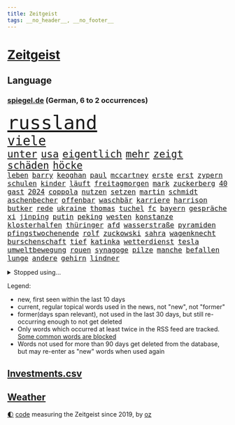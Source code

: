 ```yaml
---
title: Zeitgeist
tags: __no_header__, __no_footer__
---
```


# [Zeitgeist](https://oliz.io/zeitgeist/)

## Language

<h3><a href="https://www.spiegel.de" target="_blank">spiegel.de</a> (German, 6 to 2 occurrences)</h3>
<p style="font-family:monospace">
<span style="font-size:32pt"><a href="news_links.html#russland" class="current">russland</a></span>
<br>
<span style="font-size:22pt"><a href="news_links.html#viele" class="current">viele</a></span>
<br>
<span style="font-size:17pt"><a href="news_links.html#unter" class="current">unter</a></span>
<span style="font-size:17pt"><a href="news_links.html#usa" class="current">usa</a></span>
<span style="font-size:17pt"><a href="news_links.html#eigentlich" class="current">eigentlich</a></span>
<span style="font-size:17pt"><a href="news_links.html#mehr" class="current">mehr</a></span>
<span style="font-size:17pt"><a href="news_links.html#zeigt" class="current">zeigt</a></span>
<span style="font-size:17pt"><a href="news_links.html#schäden" class="current">schäden</a></span>
<span style="font-size:17pt"><a href="news_links.html#höcke" class="current">höcke</a></span>
<br>
<span style="font-size:12pt"><a href="news_links.html#leben" class="current">leben</a></span>
<span style="font-size:12pt"><a href="news_links.html#barry" class="current">barry</a></span>
<span style="font-size:12pt"><a href="news_links.html#keoghan" class="new">keoghan</a></span>
<span style="font-size:12pt"><a href="news_links.html#paul" class="current">paul</a></span>
<span style="font-size:12pt"><a href="news_links.html#mccartney" class="current">mccartney</a></span>
<span style="font-size:12pt"><a href="news_links.html#erste" class="current">erste</a></span>
<span style="font-size:12pt"><a href="news_links.html#erst" class="current">erst</a></span>
<span style="font-size:12pt"><a href="news_links.html#zypern" class="current">zypern</a></span>
<span style="font-size:12pt"><a href="news_links.html#schulen" class="current">schulen</a></span>
<span style="font-size:12pt"><a href="news_links.html#kinder" class="current">kinder</a></span>
<span style="font-size:12pt"><a href="news_links.html#läuft" class="current">läuft</a></span>
<span style="font-size:12pt"><a href="news_links.html#freitagmorgen" class="current">freitagmorgen</a></span>
<span style="font-size:12pt"><a href="news_links.html#mark" class="current">mark</a></span>
<span style="font-size:12pt"><a href="news_links.html#zuckerberg" class="current">zuckerberg</a></span>
<span style="font-size:12pt"><a href="news_links.html#40" class="current">40</a></span>
<span style="font-size:12pt"><a href="news_links.html#gast" class="current">gast</a></span>
<span style="font-size:12pt"><a href="news_links.html#2024" class="current">2024</a></span>
<span style="font-size:12pt"><a href="news_links.html#coppola" class="current">coppola</a></span>
<span style="font-size:12pt"><a href="news_links.html#nutzen" class="current">nutzen</a></span>
<span style="font-size:12pt"><a href="news_links.html#setzen" class="current">setzen</a></span>
<span style="font-size:12pt"><a href="news_links.html#martin" class="current">martin</a></span>
<span style="font-size:12pt"><a href="news_links.html#schmidt" class="current">schmidt</a></span>
<span style="font-size:12pt"><a href="news_links.html#aschenbecher" class="new">aschenbecher</a></span>
<span style="font-size:12pt"><a href="news_links.html#offenbar" class="current">offenbar</a></span>
<span style="font-size:12pt"><a href="news_links.html#waschbär" class="new">waschbär</a></span>
<span style="font-size:12pt"><a href="news_links.html#karriere" class="current">karriere</a></span>
<span style="font-size:12pt"><a href="news_links.html#harrison" class="current">harrison</a></span>
<span style="font-size:12pt"><a href="news_links.html#butker" class="new">butker</a></span>
<span style="font-size:12pt"><a href="news_links.html#rede" class="current">rede</a></span>
<span style="font-size:12pt"><a href="news_links.html#ukraine" class="current">ukraine</a></span>
<span style="font-size:12pt"><a href="news_links.html#thomas" class="current">thomas</a></span>
<span style="font-size:12pt"><a href="news_links.html#tuchel" class="current">tuchel</a></span>
<span style="font-size:12pt"><a href="news_links.html#fc" class="current">fc</a></span>
<span style="font-size:12pt"><a href="news_links.html#bayern" class="current">bayern</a></span>
<span style="font-size:12pt"><a href="news_links.html#gespräche" class="current">gespräche</a></span>
<span style="font-size:12pt"><a href="news_links.html#xi" class="current">xi</a></span>
<span style="font-size:12pt"><a href="news_links.html#jinping" class="current">jinping</a></span>
<span style="font-size:12pt"><a href="news_links.html#putin" class="current">putin</a></span>
<span style="font-size:12pt"><a href="news_links.html#peking" class="current">peking</a></span>
<span style="font-size:12pt"><a href="news_links.html#westen" class="current">westen</a></span>
<span style="font-size:12pt"><a href="news_links.html#konstanze" class="current">konstanze</a></span>
<span style="font-size:12pt"><a href="news_links.html#klosterhalfen" class="current">klosterhalfen</a></span>
<span style="font-size:12pt"><a href="news_links.html#thüringer" class="current">thüringer</a></span>
<span style="font-size:12pt"><a href="news_links.html#afd" class="current">afd</a></span>
<span style="font-size:12pt"><a href="news_links.html#wasserstraße" class="current">wasserstraße</a></span>
<span style="font-size:12pt"><a href="news_links.html#pyramiden" class="new">pyramiden</a></span>
<span style="font-size:12pt"><a href="news_links.html#pfingstwochenende" class="new">pfingstwochenende</a></span>
<span style="font-size:12pt"><a href="news_links.html#rolf" class="current">rolf</a></span>
<span style="font-size:12pt"><a href="news_links.html#zuckowski" class="new">zuckowski</a></span>
<span style="font-size:12pt"><a href="news_links.html#sahra" class="current">sahra</a></span>
<span style="font-size:12pt"><a href="news_links.html#wagenknecht" class="current">wagenknecht</a></span>
<span style="font-size:12pt"><a href="news_links.html#burschenschaft" class="new">burschenschaft</a></span>
<span style="font-size:12pt"><a href="news_links.html#tief" class="current">tief</a></span>
<span style="font-size:12pt"><a href="news_links.html#katinka" class="new">katinka</a></span>
<span style="font-size:12pt"><a href="news_links.html#wetterdienst" class="current">wetterdienst</a></span>
<span style="font-size:12pt"><a href="news_links.html#tesla" class="current">tesla</a></span>
<span style="font-size:12pt"><a href="news_links.html#umweltbewegung" class="new">umweltbewegung</a></span>
<span style="font-size:12pt"><a href="news_links.html#rouen" class="new">rouen</a></span>
<span style="font-size:12pt"><a href="news_links.html#synagoge" class="current">synagoge</a></span>
<span style="font-size:12pt"><a href="news_links.html#pilze" class="current">pilze</a></span>
<span style="font-size:12pt"><a href="news_links.html#manche" class="current">manche</a></span>
<span style="font-size:12pt"><a href="news_links.html#befallen" class="new">befallen</a></span>
<span style="font-size:12pt"><a href="news_links.html#lunge" class="current">lunge</a></span>
<span style="font-size:12pt"><a href="news_links.html#andere" class="current">andere</a></span>
<span style="font-size:12pt"><a href="news_links.html#gehirn" class="current">gehirn</a></span>
<span style="font-size:12pt"><a href="news_links.html#lindner" class="current">lindner</a></span>
</p>
<details>
<summary>Stopped using...</summary>
<p class="former" style="font-size:12pt">
auftakt(1304) bayerische(1303) frankfurter(1303) großteil(1303) main(1303) pakistan(1303) uhr(1303) fbi(1301) golf(1301) street(1301) twitter(1301) funktionieren(1300) präsidentschaftswahl(1300) belarus(1299) bildern(1299) erlitten(1299) gerichtshof(1299) mailand(1299) schlechten(1299) williams(1299) winter(1299) 2019(1298) bundesländer(1298) bundespolizei(1298) fleisch(1298) gewissen(1298) smartphone(1298) tobt(1298) verzweifelt(1298) chaos(1297) digitalisierung(1297) rechten(1297) riss(1297) solle(1297) früherer(1296) rassistisch(1296) weißen(1296) anbieten(1295) christine(1295) gemeinden(1295) konservativen(1295) persönlich(1295) prüfung(1295) registriert(1295) sicherheitsbehörden(1295) verunglückt(1295) widerspruch(1295) 21(1294) beraten(1294) bitten(1294) einreisen(1294) verlängerung(1294) bestreitet(1293) großbritanniens(1293) kreis(1293) sorge(1293) venezuela(1293) beschluss(1292) islamischen(1292) leer(1292) meint(1292) nachruf(1292) super(1292) verfügung(1292) premiere(1291) reichte(1291) tödliche(1290) untersuchen(1290) veranstalter(1290) endete(1289) entsetzen(1289) verpassen(1289) glauben(1288) 2030(1287) außen(1287) fit(1287) körperverletzung(1287) offiziellen(1285) schwanger(1285) drastisch(1284) beiträge(1283) ii(1283) produzieren(1282) hielten(1281) zurückgegangen(1281) herz(1279) nachgewiesen(1279) ordnung(1279) eingeleitet(1277) gang(1276) pkw(1276) fußballwm(1274) nasa(1274) spitzenreiter(1274) aussehen(1273) erschießt(1273) steffen(1273) informiert(1271) hoffnungen(1270) rang(1268) solchen(1263) sportler(1263) beweise(1262) bundesnetzagentur(1259) afrikas(1256) kandidatur(1256) staatlichen(1253) gebieten(1249) nächstes(1241) drohne(1237) marine(1235) einfache(1230) billiger(1228) niederländer(1191) öffnet(1190) zusammenbruch(1158) carlos(1157) autobahnen(1155) mitverantwortlich(1114) banken(1098) ministerin(1041) ohnehin(1034) verurteilung(1014) erfolgreichste(1004) entlastung(990) zeitungsbericht(971) mike(969) gewohnt(967) gemeinschaft(960) gesetzentwurf(955) tiger(953) kunstwerke(941) abtreibung(939) einschätzungen(930) stern(927) spezielle(926) rhein(912) militärischen(895) nutzung(892) vatikan(891) auge(888) akw(880) seltene(880) brennt(873) kompromiss(872) lehrerinnen(870) 87(867) klappt(860) fördern(854) erschwert(852) lemke(841) steffi(841) verkündete(839) expremier(836) gerichte(835) entführung(831) einheit(818) bestand(816) emotionalen(816) flughäfen(808) verwaltung(807) nebenbei(775) künstlerin(774) gefangenschaft(771) kriegsverbrechen(770) kasse(768) blockade(764) dilemma(764) günstiger(760) messerattacke(760) wiederaufbau(760) günstige(759) überlebenden(757) finanzierung(753) erlauben(748) schwarzes(747) vermisster(733) recherchen(731) perfekte(726) schlamm(722) israelis(715) dänischen(708) stärksten(695) sprung(690) andrew(689) idol(687) tierschützer(687) setzten(677) thüringens(675) demenz(669) weitergehen(661) erdbeben(660) wissenschaft(659) 2008(650) freigabe(650) zurückhaltung(648) geheime(639) revolution(639) einladung(628) vizekanzler(622) entkommen(617) atomkraftwerk(610) eingreifen(606) missverständnis(606) entstehen(604) gerechtfertigt(604) ernährung(601) tel(593) aufholjagd(591) fortschritt(589) stemmen(589) emissionen(588) senioren(587) dokumentieren(583) aviv(582) niederlagen(581) überraschenden(577) haustier(575) neymar(574) lkwfahrer(573) härtesten(570) asyl(564) auszeichnung(564) abgestimmt(563) verurteilten(561) parallel(544) nächtlichen(543) prangert(536) rudi(534) credit(531) suisse(531) geheim(529) skepsis(520) colorado(509) vorbereitung(509) kritikern(508) auflaufen(507) fotograf(507) muster(507) internationalem(503) verschafft(503) dritter(498) änderung(493) aggressiv(490) dreier(489) völler(482) ansicht(475) mythos(474) rauchen(470) özdemir(469) unosicherheitsrat(464) republikanische(462) autofahren(459) neunzigerjahren(456) schwache(456) 5000(455) schweres(447) anderswo(445) bildet(444) media(442) influencer(435) 2007(434) merklich(427) reichelt(425) wurzeln(419) legalisierung(418) handelte(414) milliardenschwere(413) insolvent(410) 40jähriger(407) allzu(406) erwarteten(406) kippen(399) lübeck(399) astronomie(393) geknackt(392) rohstoff(391) ecuador(388) tätern(388) brachten(386) involviert(384) kleinflugzeug(381) durchgesetzt(376) bar(372) nachts(372) exkanzler(370) gästen(363) horror(362) 13jähriger(361) bka(359) kuba(359) regisseurin(352) übergibt(352) kredite(350) umstieg(350) barbie(348) eingeliefert(348) pilot(348) zeitungen(348) motto(347) florenz(346) kalifornischen(343) drohnenangriffe(340) absurd(339) mobilität(339) ermöglicht(338) übergang(337) bitter(336) scott(330) einziehen(328) 29jährige(326) politologe(325) model(323) indischer(322) verrückt(321) marschflugkörper(320) abgewehrt(319) anschluss(318) liter(315) festgestellt(314) kurve(312) geheimen(310) hergestellt(309) lieferten(309) auflösung(306) toronto(305) lebend(303) spitzenfußball(303) weile(303) sinkende(302) eindringen(299) lichtblick(293) gerichts(290) becken(287) zäsur(287) nördlich(285) staus(285) brutaler(284) hunde(284) leitartikel(284) thrones(284) militärisch(283) sofortige(283) bolsonaro(282) jair(282) schwitzen(281) surfen(281) iranischer(280) designer(279) manuela(277) schwesig(277) teuerste(273) bemerkenswert(272) erschweren(266) ergebnissen(265) gruppenvergewaltigung(264) parlamentswahl(263) terroranschlag(263) küsten(262) o’connor(261) arizona(260) notwendig(260) podium(259) herstellung(257) freundinnen(255) schiitenmiliz(252) uber(252) israeli(251) geschäftsleute(250) bargeld(248) mehrwertsteuer(248) superreiche(248) todesursache(246) verkehrsunfall(246) angesehen(245) herrchen(245) dirk(244) fame(243) usamerikanerin(243) johann(241) neubauten(239) vorzugehen(239) heutigen(238) kneipen(238) wohnviertel(238) abhalten(237) harald(236) harmlos(236) neuauflage(234) tabellenspitze(232) errungen(231) toptalent(230) gleicht(227) verfahrens(227) auswertung(226) mehren(226) sicherheitslage(226) 12000(224) bundesfinanzminister(224) stadtrat(224) gestaltet(222) grippe(222) biopic(221) luftschläge(221) bequem(219) fußballweltmeister(219) werkstatt(218) ai(217) milliardenhilfen(217) vollstreckt(217) 1981(216) isst(216) gemüse(215) klarer(215) lokführer(215) vergehen(215) zentralrat(212) pinto(208) verdrängt(207) 14jährige(206) auskommen(205) gezielte(204) schlusslicht(204) ceo(202) vorbereitungen(200) zentralrats(198) aspekte(196) lasst(196) mexikos(196) tabellenführung(196) tennisspieler(196) tagesordnung(195) kochinstitut(194) bevorzugt(193) klassischen(193) liefen(192) teilgenommen(192) götze(191) sicherheitsvorkehrungen(190) leistete(189) vertrieben(188) 1990(187) gazastreifens(186) hamasangriff(186) ratlos(186) woods(186) geborene(185) bezirk(184) großzügigen(184) israelisches(184) direkte(183) videobotschaft(183) demokratiefeinde(182) ecuadors(181) tipp(180) menschenrechte(179) sexualisierte(179) attraktiver(178) austin(177) beteuert(177) finanzministerium(176) parlamentarier(176) sommerspiele(176) zuständig(176) grenzübergänge(175) 25000(174) diktatur(174) raab(174) abzuschaffen(172) informierte(171) positioniert(171) via(171) anerkennen(170) hüller(168) raptors(168) topmanager(168) wirtz(168) aktionäre(167) altersgruppe(167) usschauspieler(167) abgefangen(166) aussetzen(166) benkos(166) kulturszene(166) maine(166) siedler(166) warnzeichen(166) 19jährige(165) aufzeichnungen(165) staatlicher(165) verschaffen(162) 37jährige(161) group(161) unterhändler(161) 218(160) ausländer(160) kostenlos(160) wiederbelebt(160) doppelter(159) langstreckenflüge(159) lehrern(159) mayer(159) festen(158) kanye(158) kopie(158) kadewe(157) turnieren(157) hamasmassaker(156) anstehenden(155) entspannung(155) erlässt(155) fluggäste(155) telefoniert(155) copa(154) signagruppe(154) kassieren(153) tim(153) gesetzesänderung(152) trainerwechsel(152) islamische(151) passierte(151) zweistaatenlösung(151) überschaubar(151) bernd(149) dr(149) gigantischen(149) jones(149) datum(148) frachtschiff(148) geheimnisse(148) lloyd(148) reichweite(148) zusagen(148) elite(147) kalten(147) stanley(146) vermehren(145) pendler(144) sechzigerjahren(144) unverletzt(144) einverstanden(143) ostern(143) schnappte(143) abgabe(142) ausgenommen(142) ausgewählt(142) lagarde(142) punkterekord(142) robbie(142) insolventen(141) kredit(141) symptome(141) trauen(141) zurückgekehrt(141) ausgespielt(140) demütigungen(140) gesichter(140) erschoss(139) biathlon(138) dynamik(137) friedensverhandlungen(137) tausender(136) experimentiert(135) mathe(135) rauch(135) schlimme(135) bändigen(134) herrschaft(134) vorstellungen(134) mediamarktsaturn(133) netze(133) statistisches(133) umstrittenes(133) defekte(132) liz(132) reparieren(132) unangefochten(132) wundert(132) hollywoodstern(131) vetternwirtschaft(131) walk(131) bahnen(130) schulz(130) unwahrscheinlich(130) zettel(130) ambitionen(129) islamistischer(129) wäldern(129) inspirieren(128) spruch(128) stift(128) ergab(127) gratulieren(127) usdollar(127) erfuhr(126) schokolade(125) amy(124) poltert(124) unionsfraktion(124) mitspielt(123) vorhat(123) vermögenswerte(122) winzigen(122) geglaubt(121) investors(121) kragen(121) luftraum(121) palace(121) containerschiff(120) hugh(120) oslo(120) rammte(120) schwersten(120) hässlich(119) mehrfamilienhaus(119) topform(119) gebrannt(118) erhoffen(117) passte(117) sprengsatz(117) beliebteste(116) effektiv(116) brandenburgischen(115) neugier(115) kreise(114) church(113) ushilfen(113) 59(112) kathedrale(112) kaufprämie(112) notredame(112) statistischem(112) umwelthilfe(112) postfaschisten(111) sachschaden(111) asylanträge(110) brocken(110) dreistelligen(110) schröders(110) völkermords(110) geldern(109) gespritzt(109) mangelnde(109) russlandsanktionen(109) spirit(109) australischer(108) dahintersteckt(108) öffnete(108) versammeln(107) norddeutschlands(106) schaulustige(106) engsten(105) house(105) nicaragua(105) pisten(105) scheuer(105) skifahrer(105) ungeklärter(105) wohnhäuser(105) zulassen(105) premierministerin(103) triumphieren(103) wegfall(103) erfolgreichen(102) mossad(102) wertvolle(102) neuerdings(101) voice(101) 1970(100) 2006(100) 400000(100) jetzigen(99) zweifache(99) erschienene(98) gramm(98) hype(98) nobelpreisträger(98) juchef(97) köchin(97) lukaschenko(97) ritual(97) ehren(96) kinos(96) quälen(96) uniform(96) befragte(95) marken(95) morde(95) südkoreanischen(95) alarmierte(94) expertise(94) fulda(94) kassenleistung(94) bauch(93) bauernprotest(93) entwickler(93) weltstar(93) attal(92) vorsätze(92) ausgrenzung(91) genuss(91) gespendet(91) haag(91) igh(91) kapitulation(91) lehrkräften(91) marshallplan(91) einmischung(90) leonardo(90) maischberger(90) spottet(90) ansprüchen(89) coenbrüder(89) erklärungen(89) iranischem(89) mondmission(89) ranghohen(89) sozialarbeiter(89) euländern(88) expertenrat(88) gestalt(88) rabatten(88) schlingert(88) synchronsprecher(88) begraben(87) erfassen(87) gesperrten(87) konflikts(87) ocean(87) stolpert(87) 13jährigen(86) geschichtsbücher(86) ramadan(86) schwedischer(86) tieres(86) verletzungspause(86) verwandte(86) elton(85) entrückt(85) erzbistum(85) exotische(85) neugeborene(85) notwendigen(85) politischem(85) strukturen(85) substanz(85) besorgniserregenden(84) neunjähriger(84) unerschütterliche(84) uniformen(84) melbourne(83) saale(83) stoppten(83) batic(82) kalte(82) leitmayr(82) marie(82) neuss(82) teilnehmende(82) drogenschmuggler(81) heroin(81) hohem(81) prüfbericht(81) entfällt(80) israelpolitik(80) belastender(79) hernández(79) philippe(79) zähler(79) ablenkungsmanöver(78) altkanzlerin(78) helles(78) klopps(78) überbieten(78) caren(77) miosga(77) nestlé(77) verfolgungsjagd(77) zuschauerin(77) zwang(77) anerkennung(76) kriegsgefangenen(76) platzt(76) ravensburg(76) untreue(76) völligen(76) wgzimmerpreise(76) zusammengekommen(76) laos(75) schlüssel(75) ultra(75) ungeklärte(75) verewigt(75) vorkommen(75) what(75) wiegen(75) fdpminister(74) furchtbaren(74) zeugenaussage(74) bilbao(73) dschihad(73) equipment(73) fahndet(73) fpöchef(73) maßlos(73) prestigeprojekts(73) rey(73) seltsamer(73) umbaupläne(73) verdrängte(73) verhandlungstisch(73) missbrauchte(72) pommes(72) aserbaidschanischen(71) dimension(71) globus(71) hülle(71) intel(71) marathon(71) missachtet(71) olivier(71) signapleite(71) 14000(70) boateng(70) europäischem(70) iris(70) jérôme(70) mutig(70) regelmäßige(70) tagt(70) zaubern(70) achterbahn(69) beratungsfirma(69) jahresgewinn(69) obst(69) treibhausgasemissionen(69) weltall(69) abenteuerlichen(68) decker(68) gefeuert(68) misere(68) rogowski(68) anwenden(67) gemeinsamer(67) gewaltiges(67) interner(67) schärfste(67) starkoch(67) unmöglich(67) verendet(67) darm(66) gruppierungen(66) haute(66) reichtum(66) stellvertreterin(66) theresa(66) verbal(66) dopingtest(65) einladungen(65) forster(65) rücksichtslos(65) sportlichen(65) bewerben(64) erfolgsgeschichte(64) filmgeschäft(64) freigemacht(64) sanktionsliste(64) erhoffte(63) potter(63) wütet(63) alijew(62) journalistisches(62) löcher(62) rasch(62) saporischschja(62) antisemitismusvorwürfen(61) boatengs(61) frühe(61) nullerjahre(61) trinidad(61) verkehrsbetriebe(61) übertrieben(61) harington(60) heimpleite(60) jahrestag(60) kit(60) olli(60) östlichen(60) bestätigung(59) luxusmarke(59) peta(59) sprang(59) sätze(59) versöhnen(59) äquivalent(59) angreiferin(58) bedürfnisse(58) dorn(58) garweg(58) grundsätzliches(58) usprofiliga(58) verschollen(58) wodka(58) abhängigkeit(57) bewaffnung(57) bezahlkarten(57) countryalbum(57) dienstreise(57) einfuhr(57) kremlnahen(57) teufel(57) 91(56) agenda(56) erheblichem(56) fdpverkehrsminister(56) frühstück(56) interviews(56) kannte(56) landtagspräsidentin(56) msc(56) olympiateilnahme(56) pfiff(56) 35000(55) abo(55) angewiesen(55) anschaffung(55) ehrgeizigen(55) elektronischer(55) erwirken(55) personalausweis(55) risse(55) schwelt(55) zuständigen(55) aschermittwoch(54) eskalationsstufe(54) jet(54) usabgeordnete(54) aktualisiert(53) bewundert(53) hisbollahkommandeurs(53) israelfeindliche(53) messerstecherei(53) stürze(53) unverzüglich(53) wirtschaftsentwicklung(53) 1864(52) besetzen(52) bestaunt(52) gemischtes(52) kremlherrscher(52) fälschlicherweise(51) mehrheitlich(51) notoperiert(51) schätze(51) seeleute(51) spezielles(51) firmengruppe(50) kostete(50) rochen(50) verdachts(50) willst(50) 45jähriger(49) anmeldung(49) firmengelände(49) hauptfigur(49) karikaturisten(49) mobilitätsforscher(49) vortragen(49) witziger(49) aktivsten(48) eingesetzte(48) hassliebe(48) höre(48) liberal(48) mehrarbeit(48) rächen(48) sarah(48) usbotschafter(48) beatmet(47) behinderung(47) burkart(47) kitas(47) kristoffer(47) künstlich(47) leichtathleten(47) olsson(47) präsidium(47) wespen(47) zusammenschluss(47) abschiedstournee(46) kanadischer(46) kids(46) norddeutschland(46) telefonate(46) alves(45) cat(45) cook(45) fertigstellung(45) gewagte(45) hintereinander(45) mehrmonatigen(45) rüstung(45) grube(44) nächtliches(44) plastikverschmutzung(44) sido(44) vorab(44) einzusetzen(43) khamenei(43) konventionelle(43) lka(43) selbstbewusstsein(43) spionierte(43) fastenmonats(42) oppositionsführerin(42) sommermärchenprozess(42) 16000(41) akkus(41) erhebung(41) polizeiuniform(41) populärsten(41) thailänder(41) wiederbelebung(41) eigentumswohnung(40) lehre(40) pavillon(40) regierungschefs(40) räuber(40) batteriepakets(39) erfolgreicher(39) exterroristin(39) gartenteich(39) gesunde(39) millionenzahlungen(39) ostdeutscher(39) tvduell(39) ufo(39) unoexperten(39) verona(39) weltraumschrott(39) agent(38) anklagebank(38) eingemischt(38) europapolitiker(38) käufern(38) fluglinie(37) moderiert(37) radfahrstreifen(37) schulter(37) solofahrt(37) 2039(36) award(36) flugbegleiterinnen(36) hunderten(36) orientierung(36) playoffteilnahme(36) sainz(36) vereinbar(36) wiedersehen(36) zaubert(36) brust(35) entschiedener(35) flüchtete(35) hergestellte(35) nukleare(35) spannung(35) 58jährige(34) abgebrannt(34) bundesstaaten(34) haltbar(34) heißes(34) kinohit(34) pin(34) unfallstelle(34) vorzubereiten(34) 14jährigen(33) alleinerziehende(33) beeindruckende(33) dragon(33) respektlos(33) spohr(33) 2029(32) camping(32) fastenmonat(32) passagieren(32) shoppingcenter(32) techunternehmer(32) vorstandsvorsitzender(32) abrufbar(31) beschlagnahmung(31) flirten(31) lenkte(31) monster(31) coronamaßnahmen(30) einspielen(30) geeint(30) josh(30) källenius(30) mentalen(30) mercedeschef(30) ola(30) schriftlich(30) superfood(30) vorschriften(30) zeichner(30) engagieren(29) eskalierende(29) klimaanlage(29) komplizierter(29) scheiterten(29) tatortkommissar(29) titelrennen(29) überlässt(29) drin(28) grundschulen(28) kasia(28) lenhardt(28) lobbyverband(28) malen(28) schwellenländern(28) zeche(28) großstädte(27) luftsicherheit(27) no(27) unterschieden(27) aktie(26) ausgelastet(26) beisheim(26) fisker(26) grundlegende(26) regnerisch(26) riskante(26) saufrituale(26) school(26) whu(26) isolieren(25) messner(25) princess(25) terrororganisationen(25) aaron(24) bruders(24) fußballstars(24) kurier(24) schlüsse(24) unerwünschte(24) verschenkt(24) wöchentlich(24) zukommen(24) abtreibungsrecht(23) bahntickets(23) gesellschaftlichen(23) polizeieinsätze(23) rauschende(23) unerschwinglich(23) verziert(23) zählten(23) berühmter(22) brands(22) gangs(22) 20jähriger(21) abstiegsbedrohten(21) alan(21) biergärten(21) brückeneinsturz(21) coughlan(21) luftaufnahmen(21) nda(21) nicola(21) getreten(20) haub(20) paragraf(20) quecksilber(20) schokohasen(20) versorgungslage(20) waffenexporte(20) abbas(19) außenexperten(19) brandstiftung(19) falschparker(19) islamischer(19) klimaprotest(19) milchstraße(19) minderheit(19) pianist(19) absurde(18) charisma(18) containerschiffs(18) denkbar(18) libanesische(18) ostpolitik(18) pink(18) reisebus(18) sozialer(18) vielerlei(18) zuwanderer(18) bergamo(17) churchill(17) impulse(17) lngterminal(17) pensionierte(17) alleinsein(16) austrian(16) belarussischen(16) hbo(16) höherer(16) jontay(16) konstruktion(16) porter(16) verweigern(16) vorfahren(16) wettbetrug(16) äpfeln(16) iraner(15) lenhardts(15) negativrekord(15) tabubruch(15) talkshows(15) zehnjährigen(15) elektronische(14) entbrannt(14) grobe(14) mobilisieren(14) naher(14) passus(14) rechnung(14) spitznamen(14) unbesiegbar(14) wahrscheinliche(14) eigenständiger(13) einberufen(13) gegend(13) gucken(13) orenburg(13) ostküste(13) tarifeinigung(13) brasilianischer(12) gelegenheiten(12) hundebox(12) parisroubaix(12) reporterfrage(12) tariflösung(12) terroristisches(12) xiaomi(12) draft(11) fortwo(11) genf(11) hühnerfüße(11) illegalem(11) reiste(11) smart(11) sonnenfinsternis(11)
</p>
</details>
<p>Legend:
<ul>
<li><span class="new">new</span>, first seen within the last 10 days</li>
<li><span class="current">current</span>, regular topical words used in the news, not "new", not "former"</li>
<li><span class="former">former(days span relevant)</span>, not used in the last 30 days, but still re-occurring enough to not get deleted</li>
<li>Only words which occurred at least twice in the RSS feed are tracked. <a href="language/filters.py">Some common words are blocked</a></li>
<li>Words not used for more than 90 days get deleted from the database, but may re-enter as "new" words when used again</li>
</ul>
</p>

## [Investments](investments.html)[.csv](investments.csv)

## [Weather](weather.html)

<footer>
<a href="javascript:toggleTheme()" class="nav">🌓</a>
<a href="https://github.com/ooz/zeitgeist">code</a> measuring the Zeitgeist since 2019, by <a href="https://oliz.io">oz</a>
</footer>
